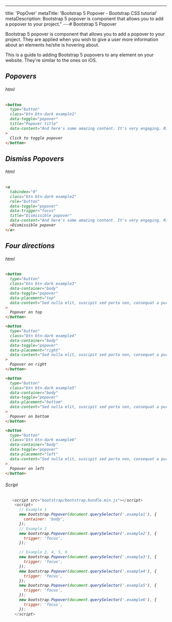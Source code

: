 ---
title: 'PopOver'
metaTitle: 'Bootstrap 5 Popover - Bootstrap CSS tutorial'
metaDescription: Bootstrap 5 popover is component that allows you to add a popover to your project."
---# Bootstrap 5 Popover

Bootstrap 5 popover is component that allows you to add a popover to your project. They are applied when you wish to give a user more information about an elements he/she is hovering about.

This is a guide to adding Bootstrap 5 popovers to any element on your website. They're similar to the ones on iOS.

<i/>

## Popovers

###### html

```html
<button
  type="button"
  class="btn btn-dark example1"
  data-toggle="popover"
  title="Popover title"
  data-content="And here's some amazing content. It's very engaging. Right?"
>
  Click to toggle popover
</button>
```

## Dismiss Popovers

###### html

```html
<a
  tabindex="0"
  class="btn btn-dark example2"
  role="button"
  data-toggle="popover"
  data-trigger="focus"
  title="Dismissible popover"
  data-content="And here's some amazing content. It's very engaging. Right?"
  >Dismissible popover
</a>
```

## Four directions

###### html

```html
<button
  type="button"
  class="btn btn-dark example3"
  data-container="body"
  data-toggle="popover"
  data-placement="top"
  data-content="Sed nulla elit, suscipit sed porta non, consequat a purus."
>
  Popover on top
</button>

<button
  type="button"
  class="btn btn-dark example4"
  data-container="body"
  data-toggle="popover"
  data-placement="right"
  data-content="Sed nulla elit, suscipit sed porta non, consequat a purus."
>
  Popover on right
</button>

<button
  type="button"
  class="btn btn-dark example5"
  data-container="body"
  data-toggle="popover"
  data-placement="bottom"
  data-content="Sed nulla elit, suscipit sed porta non, consequat a purus."
>
  Popover on bottom
</button>

<button
  type="button"
  class="btn btn-dark example6"
  data-container="body"
  data-toggle="popover"
  data-placement="left"
  data-content="Sed nulla elit, suscipit sed porta non, consequat a purus."
>
  Popover on left
</button>
```

###### Script

```javascript
   <script src="bootstrap/bootstrap.bundle.min.js"></script>
    <script>
      // Example 1
      new bootstrap.Popover(document.querySelector('.example1'), {
        container: 'body',
      });
      // Example 2
      new bootstrap.Popover(document.querySelector('.example2'), {
        trigger: 'focus',
      });

      // Example 3, 4, 5, 6
      new bootstrap.Popover(document.querySelector('.example3'), {
        trigger: 'focus',
      });
      new bootstrap.Popover(document.querySelector('.example4'), {
        trigger: 'focus',
      });
      new bootstrap.Popover(document.querySelector('.example5'), {
        trigger: 'focus',
      });
      new bootstrap.Popover(document.querySelector('.example6'), {
        trigger: 'focus',
      });
    </script>
```
